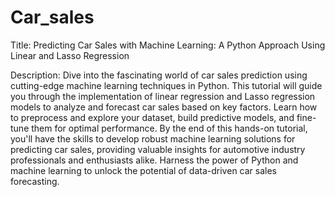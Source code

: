 # Car_sales
Title: Predicting Car Sales with Machine Learning: A Python Approach Using Linear and Lasso Regression

Description: Dive into the fascinating world of car sales prediction using cutting-edge machine learning techniques in Python. This tutorial will guide you through the implementation of linear regression and Lasso regression models to analyze and forecast car sales based on key factors. Learn how to preprocess and explore your dataset, build predictive models, and fine-tune them for optimal performance. By the end of this hands-on tutorial, you'll have the skills to develop robust machine learning solutions for predicting car sales, providing valuable insights for automotive industry professionals and enthusiasts alike. Harness the power of Python and machine learning to unlock the potential of data-driven car sales forecasting.
